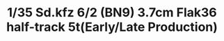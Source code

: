 ---
layout: product
title: "1/35 Sd.kfz 6/2 (BN9) 3.7cm Flak36 half-track 5t(Early/Late Production)"
price: "TBA" 
desc: "Maketa"
img_path: "/assets/img/BRNC35043.webp"
brand: "Bronco"
available: false
special_offer: false
new: false
soon: false
cat: "010000"
subcat: "015800"
subsubcat: "0N/A"
sifra: "BRNC35043"
popular: false
spec: false
---